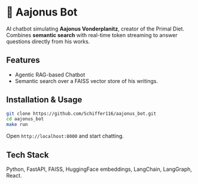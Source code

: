 # 🥩 Aajonus Bot

AI chatbot simulating **Aajonus Vonderplanitz**, creator of the Primal Diet. Combines **semantic search** with real-time token streaming to answer questions directly from his works.

## Features

* Agentic RAG-based Chatbot
* Semantic search over a FAISS vector store of his writings.

## Installation & Usage

```bash
git clone https://github.com/Schiffer116/aajonus_bot.git
cd aajonus_bot
make run
```

Open `http://localhost:8000` and start chatting.

## Tech Stack

Python, FastAPI, FAISS, HuggingFace embeddings, LangChain, LangGraph, React.
